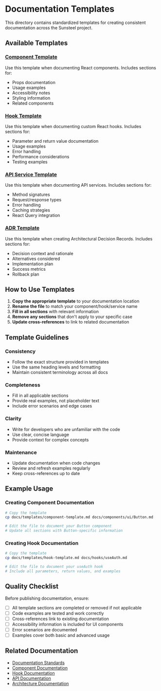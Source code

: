 # Documentation Templates

This directory contains standardized templates for creating consistent documentation across the Sunsteel project.

## Available Templates

### [Component Template](./component-template.md)
Use this template when documenting React components. Includes sections for:
- Props documentation
- Usage examples
- Accessibility notes
- Styling information
- Related components

### [Hook Template](./hook-template.md)
Use this template when documenting custom React hooks. Includes sections for:
- Parameter and return value documentation
- Usage examples
- Error handling
- Performance considerations
- Testing examples

### [API Service Template](./api-service-template.md)
Use this template when documenting API services. Includes sections for:
- Method signatures
- Request/response types
- Error handling
- Caching strategies
- React Query integration

### [ADR Template](./adr-template.md)
Use this template when creating Architectural Decision Records. Includes sections for:
- Decision context and rationale
- Alternatives considered
- Implementation plan
- Success metrics
- Rollback plan

## How to Use Templates

1. **Copy the appropriate template** to your documentation location
2. **Rename the file** to match your component/hook/service name
3. **Fill in all sections** with relevant information
4. **Remove any sections** that don't apply to your specific case
5. **Update cross-references** to link to related documentation

## Template Guidelines

### Consistency
- Follow the exact structure provided in templates
- Use the same heading levels and formatting
- Maintain consistent terminology across all docs

### Completeness
- Fill in all applicable sections
- Provide real examples, not placeholder text
- Include error scenarios and edge cases

### Clarity
- Write for developers who are unfamiliar with the code
- Use clear, concise language
- Provide context for complex concepts

### Maintenance
- Update documentation when code changes
- Review and refresh examples regularly
- Keep cross-references up to date

## Example Usage

### Creating Component Documentation
```bash
# Copy the template
cp docs/templates/component-template.md docs/components/ui/Button.md

# Edit the file to document your Button component
# Update all sections with Button-specific information
```

### Creating Hook Documentation
```bash
# Copy the template
cp docs/templates/hook-template.md docs/hooks/useAuth.md

# Edit the file to document your useAuth hook
# Include all parameters, return values, and examples
```

## Quality Checklist

Before publishing documentation, ensure:

- [ ] All template sections are completed or removed if not applicable
- [ ] Code examples are tested and work correctly
- [ ] Cross-references link to existing documentation
- [ ] Accessibility information is included for UI components
- [ ] Error scenarios are documented
- [ ] Examples cover both basic and advanced usage

## Related Documentation

- [Documentation Standards](../.trae/rules/project_rules.md#documentation-standards)
- [Component Documentation](../components/README.md)
- [Hook Documentation](../hooks/README.md)
- [API Documentation](../api/README.md)
- [Architecture Documentation](../architecture/README.md)
